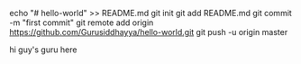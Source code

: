 echo "# hello-world" >> README.md
git init
git add README.md
git commit -m "first commit"
git remote add origin https://github.com/Gurusiddhayya/hello-world.git
git push -u origin master


hi guy's 
guru here
